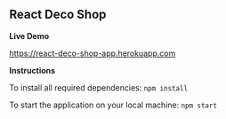 ## React Deco Shop

**Live Demo**

https://react-deco-shop-app.herokuapp.com

**Instructions**

To install all required dependencies:
`npm install`

To start the application on your local machine:
`npm start`

